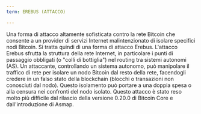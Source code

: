 ```yaml
---
term: EREBUS (ATTACCO)

---
```

Una forma di attacco altamente sofisticata contro la rete Bitcoin che consente a un provider di servizi Internet malintenzionato di isolare specifici nodi Bitcoin. Si tratta quindi di una forma di attacco Erebus. L'attacco Erebus sfrutta la struttura della rete Internet, in particolare i punti di passaggio obbligati (o "colli di bottiglia") nel routing tra sistemi autonomi (AS). Un attaccante, controllando un sistema autonomo, può manipolare il traffico di rete per isolare un nodo Bitcoin dal resto della rete, facendogli credere in un falso stato della blockchain (blocchi o transazioni non conosciuti dal nodo). Questo isolamento può portare a una doppia spesa o alla censura nei confronti del nodo isolato. Questo attacco è stato reso molto più difficile dal rilascio della versione 0.20.0 di Bitcoin Core e dall'introduzione di Asmap.